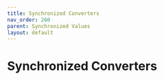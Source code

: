 ```yaml
---
title: Synchronized Converters
nav_order: 260
parent: Synchronized Values
layout: default
---
```


# Synchronized Converters